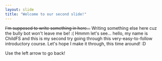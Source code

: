 ```yaml
---
layout: slide
title: "Welcome to our second slide!"
---
```

<del> I'm supposed to write something in here...</del> Writing something else here cuz the bully bot won't leave me be! :(
Hmmm let's see... hello, my name is ChildFS and this is my second try going through this very-easy-to-follow introductory course.
Let's hope I make it through, this time around! :D

Use the left arrow to go back!
